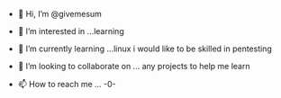 - 👋 Hi, I’m @givemesum
- 👀 I’m interested in ...learning

- 🌱 I’m currently learning ...linux i would like to be skilled in pentesting

- 💞️ I’m looking to collaborate on ... any projects to help me learn

- 📫 How to reach me ... -0-

<!---
givemesum/givemesum is a ✨ special ✨ repository because its `README.md` (this file) appears on your GitHub profile.
You can click the Preview link to take a look at your changes.
--->
